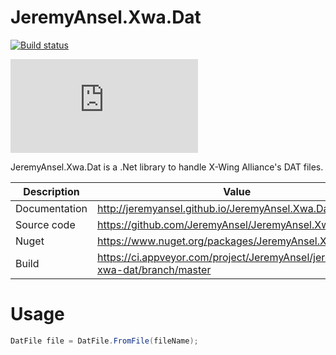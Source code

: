 # JeremyAnsel.Xwa.Dat

[![Build status](https://ci.appveyor.com/api/projects/status/3bknggmh16qqa206/branch/master?svg=true)](https://ci.appveyor.com/project/JeremyAnsel/jeremyansel-xwa-dat/branch/master)

[![NuGet Version](https://img.shields.io/nuget/v/JeremyAnsel.Xwa.Dat)](https://www.nuget.org/packages/JeremyAnsel.Xwa.Dat)

JeremyAnsel.Xwa.Dat is a .Net library to handle X-Wing Alliance's DAT files.

Description     | Value
----------------|----------------
Documentation   | http://jeremyansel.github.io/JeremyAnsel.Xwa.Dat
Source code     | https://github.com/JeremyAnsel/JeremyAnsel.Xwa.Dat
Nuget           | https://www.nuget.org/packages/JeremyAnsel.Xwa.Dat
Build           | https://ci.appveyor.com/project/JeremyAnsel/jeremyansel-xwa-dat/branch/master

# Usage

```csharp
DatFile file = DatFile.FromFile(fileName);
```
